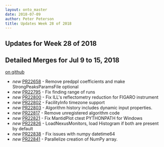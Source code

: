 ```yaml
---
layout: onto_master
date: 2018-07-09
author: Peter Peterson
title: Updates Week 28 of 2018
---
```

Updates for Week 28 of 2018
---------------------------

Detailed Merges for Jul 9 to 15, 2018
-------------------------------------
[on github](https://github.com/mantidproject/mantid/pulls?q=is%3Apr+merged%3A2018-07-10..2018-07-15)

* *new* [PR22658](https://github.com/mantidproject/mantid/pull/22658) - Remove predppl coefficients and make StrongPeaksParamsFile optional
* *new* [PR22795](https://github.com/mantidproject/mantid/pull/22795) - Fix finding range of runs
* *new* [PR22800](https://github.com/mantidproject/mantid/pull/22800) - Fix ILL's reflectometry reduction for FIGARO instrument
* *new* [PR22802](https://github.com/mantidproject/mantid/pull/22802) - FacilityInfo timezone support
* *new* [PR22803](https://github.com/mantidproject/mantid/pull/22803) - Algorithm history includes dynamic input properties.
* *new* [PR22817](https://github.com/mantidproject/mantid/pull/22817) - Remove unregistered algorithm code
* *new* [PR22821](https://github.com/mantidproject/mantid/pull/22821) - Fix MantidPlot ctest PYTHONPATH for Windows
* *new* [PR22826](https://github.com/mantidproject/mantid/pull/22826) - LoadNexusMonitors, load Histogram if both are present by default
* *new* [PR22838](https://github.com/mantidproject/mantid/pull/22838) - Fix issues with numpy datetime64
* *new* [PR22841](https://github.com/mantidproject/mantid/pull/22841) - Parallelize creation of NumPy array.
